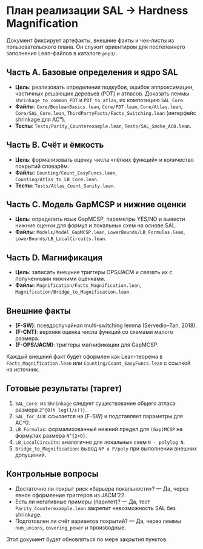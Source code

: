 # План реализации SAL → Hardness Magnification

Документ фиксирует артефакты, внешние факты и чек-листы из пользовательского плана. Он служит ориентиром для постепенного заполнения Lean-файлов в каталоге `pnp3/`.

## Часть A. Базовые определения и ядро SAL

- **Цель**: реализовать определения подкубов, ошибок аппроксимации, частичных решающих деревьев (PDT) и атласов. Доказать леммы `shrinkage_to_common_PDT` и `PDT_to_atlas`, их композицию `SAL_Core`.
- **Файлы**: `Core/BooleanBasics.lean`, `Core/PDT.lean`, `Core/Atlas.lean`, `Core/SAL_Core.lean`,
  `ThirdPartyFacts/Facts_Switching.lean` (интерфейс shrinkage для AC⁰).
- **Тесты**: `Tests/Parity_Counterexample.lean`, `Tests/SAL_Smoke_AC0.lean`.

## Часть B. Счёт и ёмкость

- **Цель**: формализовать оценку числа «лёгких функций» и количество покрытий словарём.
- **Файлы**: `Counting/Count_EasyFuncs.lean`, `Counting/Atlas_to_LB_Core.lean`.
- **Тесты**: `Tests/Atlas_Count_Sanity.lean`.

## Часть C. Модель GapMCSP и нижние оценки

- **Цель**: определить язык GapMCSP, параметры YES/NO и вывести нижние оценки для формул и локальных схем на основе SAL.
- **Файлы**: `Models/Model_GapMCSP.lean`, `LowerBounds/LB_Formulas.lean`, `LowerBounds/LB_LocalCircuits.lean`.

## Часть D. Магнификация

- **Цель**: записать внешние триггеры OPS/JACM и связать их с полученными нижними оценками.
- **Файлы**: `Magnification/Facts_Magnification.lean`, `Magnification/Bridge_to_Magnification.lean`.

## Внешние факты

- **(F-SW)**: псевдослучайная multi-switching lemma (Servedio–Tan, 2018).
- **(F-CNT)**: верхняя оценка числа функций со схемами малого размера.
- **(F-OPS/JACM)**: триггеры магнификации для GapMCSP.

Каждый внешний факт будет оформлен как Lean-теорема в `Facts_Magnification.lean` или `Counting/Count_EasyFuncs.lean` с ссылкой на источник.

## Готовые результаты (таргет)

1. `SAL_Core`: из `Shrinkage` следует существование общего атласа размера `2^{O(t log(1/ε))}`.
2. `SAL_for_AC0`: ссылается на (F-SW) и подставляет параметры для AC^0.
3. `LB_Formulas`: формализованный нижний предел для `(Gap)MCSP` на формулах размера `N^{2+δ}`.
4. `LB_LocalCircuits`: аналогично для локальных схем `N · polylog N`.
5. `Bridge_to_Magnification`: вывод `NP ⊄ P/poly` при выполнении внешних допущений.

## Контрольные вопросы

- Достаточно ли покрыт риск «барьера локальности»? — Да, через явное оформление триггеров из JACM’22.
- Есть ли негативные примеры (паритет)? — Да, тест `Parity_Counterexample.lean` закрепит невозможность SAL без shrinkage.
- Подготовлен ли счёт вариантов покрытий? — Да, через леммы `num_unions`, `covering_power` и производные.

Этот документ будет обновляться по мере закрытия пунктов.
